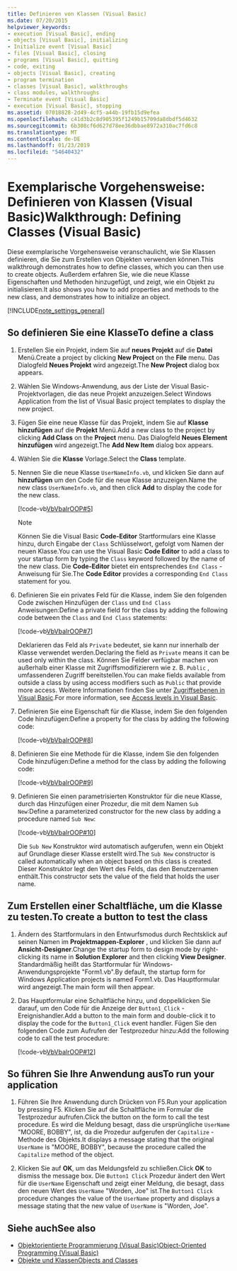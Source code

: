 ```yaml
---
title: Definieren von Klassen (Visual Basic)
ms.date: 07/20/2015
helpviewer_keywords:
- execution [Visual Basic], ending
- objects [Visual Basic], initializing
- Initialize event [Visual Basic]
- files [Visual Basic], closing
- programs [Visual Basic], quitting
- code, exiting
- objects [Visual Basic], creating
- program termination
- classes [Visual Basic], walkthroughs
- class modules, walkthroughs
- Terminate event [Visual Basic]
- execution [Visual Basic], stopping
ms.assetid: 07018828-2d49-4cf5-a44b-19fb15d9efea
ms.openlocfilehash: c41d3b2c8d905395f1249b15709da8dbdf5d4632
ms.sourcegitcommit: 6b308cf6d627d78ee36dbbae8972a310ac7fd6c8
ms.translationtype: MT
ms.contentlocale: de-DE
ms.lasthandoff: 01/23/2019
ms.locfileid: "54640432"
---
```

# <a name="walkthrough-defining-classes-visual-basic"></a><span data-ttu-id="e7b0d-102">Exemplarische Vorgehensweise: Definieren von Klassen (Visual Basic)</span><span class="sxs-lookup"><span data-stu-id="e7b0d-102">Walkthrough: Defining Classes (Visual Basic)</span></span>

<span data-ttu-id="e7b0d-103">Diese exemplarische Vorgehensweise veranschaulicht, wie Sie Klassen definieren, die Sie zum Erstellen von Objekten verwenden können.</span><span class="sxs-lookup"><span data-stu-id="e7b0d-103">This walkthrough demonstrates how to define classes, which you can then use to create objects.</span></span> <span data-ttu-id="e7b0d-104">Außerdem erfahren Sie, wie die neue Klasse Eigenschaften und Methoden hinzugefügt, und zeigt, wie ein Objekt zu initialisieren.</span><span class="sxs-lookup"><span data-stu-id="e7b0d-104">It also shows you how to add properties and methods to the new class, and demonstrates how to initialize an object.</span></span>  
  
[!INCLUDE[note_settings_general](~/includes/note-settings-general-md.md)]  
  
## <a name="to-define-a-class"></a><span data-ttu-id="e7b0d-105">So definieren Sie eine Klasse</span><span class="sxs-lookup"><span data-stu-id="e7b0d-105">To define a class</span></span>
  
1.  <span data-ttu-id="e7b0d-106">Erstellen Sie ein Projekt, indem Sie auf **neues Projekt** auf die **Datei** Menü.</span><span class="sxs-lookup"><span data-stu-id="e7b0d-106">Create a project by clicking **New Project** on the **File** menu.</span></span> <span data-ttu-id="e7b0d-107">Das Dialogfeld **Neues Projekt** wird angezeigt.</span><span class="sxs-lookup"><span data-stu-id="e7b0d-107">The **New Project** dialog box appears.</span></span>  
  
2.  <span data-ttu-id="e7b0d-108">Wählen Sie Windows-Anwendung, aus der Liste der Visual Basic-Projektvorlagen, die das neue Projekt anzuzeigen.</span><span class="sxs-lookup"><span data-stu-id="e7b0d-108">Select Windows Application from the list of Visual Basic project templates to display the new project.</span></span>  
  
3.  <span data-ttu-id="e7b0d-109">Fügen Sie eine neue Klasse für das Projekt, indem Sie auf **Klasse hinzufügen** auf die **Projekt** Menü.</span><span class="sxs-lookup"><span data-stu-id="e7b0d-109">Add a new class to the project by clicking **Add Class** on the **Project** menu.</span></span> <span data-ttu-id="e7b0d-110">Das Dialogfeld **Neues Element hinzufügen** wird angezeigt.</span><span class="sxs-lookup"><span data-stu-id="e7b0d-110">The **Add New Item** dialog box appears.</span></span>  
  
4.  <span data-ttu-id="e7b0d-111">Wählen Sie die **Klasse** Vorlage.</span><span class="sxs-lookup"><span data-stu-id="e7b0d-111">Select the **Class** template.</span></span>  
  
5.  <span data-ttu-id="e7b0d-112">Nennen Sie die neue Klasse `UserNameInfo.vb`, und klicken Sie dann auf **hinzufügen** um den Code für die neue Klasse anzuzeigen.</span><span class="sxs-lookup"><span data-stu-id="e7b0d-112">Name the new class `UserNameInfo.vb`, and then click **Add** to display the code for the new class.</span></span>  
  
     [!code-vb[VbVbalrOOP#5](~/samples/snippets/visualbasic/VS_Snippets_VBCSharp/VbVbalrOOP/VB/OOP.vb#5)]
  
    > [!NOTE]
    >  <span data-ttu-id="e7b0d-113">Können Sie die Visual Basic **Code-Editor** Startformulars eine Klasse hinzu, durch Eingabe der `Class` Schlüsselwort, gefolgt vom Namen der neuen Klasse.</span><span class="sxs-lookup"><span data-stu-id="e7b0d-113">You can use the Visual Basic **Code Editor** to add a class to your startup form by typing the `Class` keyword followed by the name of the new class.</span></span> <span data-ttu-id="e7b0d-114">Die **Code-Editor** bietet ein entsprechendes `End Class` -Anweisung für Sie.</span><span class="sxs-lookup"><span data-stu-id="e7b0d-114">The **Code Editor** provides a corresponding `End Class` statement for you.</span></span>  
  
6.  <span data-ttu-id="e7b0d-115">Definieren Sie ein privates Feld für die Klasse, indem Sie den folgenden Code zwischen Hinzufügen der `Class` und `End Class` Anweisungen:</span><span class="sxs-lookup"><span data-stu-id="e7b0d-115">Define a private field for the class by adding the following code between the `Class` and `End Class` statements:</span></span>  
  
     [!code-vb[VbVbalrOOP#7](~/samples/snippets/visualbasic/VS_Snippets_VBCSharp/VbVbalrOOP/VB/OOP.vb#7)]
  
     <span data-ttu-id="e7b0d-116">Deklarieren das Feld als `Private` bedeutet, sie kann nur innerhalb der Klasse verwendet werden.</span><span class="sxs-lookup"><span data-stu-id="e7b0d-116">Declaring the field as `Private` means it can be used only within the class.</span></span> <span data-ttu-id="e7b0d-117">Können Sie Felder verfügbar machen von außerhalb einer Klasse mit Zugriffsmodifizierern wie z. B. `Public` , umfassenderen Zugriff bereitstellen.</span><span class="sxs-lookup"><span data-stu-id="e7b0d-117">You can make fields available from outside a class by using access modifiers such as `Public` that provide more access.</span></span> <span data-ttu-id="e7b0d-118">Weitere Informationen finden Sie unter [Zugriffsebenen in Visual Basic](../../../../visual-basic/programming-guide/language-features/declared-elements/access-levels.md).</span><span class="sxs-lookup"><span data-stu-id="e7b0d-118">For more information, see [Access levels in Visual Basic](../../../../visual-basic/programming-guide/language-features/declared-elements/access-levels.md).</span></span>  
  
7.  <span data-ttu-id="e7b0d-119">Definieren Sie eine Eigenschaft für die Klasse, indem Sie den folgenden Code hinzufügen:</span><span class="sxs-lookup"><span data-stu-id="e7b0d-119">Define a property for the class by adding the following code:</span></span>  
  
     [!code-vb[VbVbalrOOP#8](~/samples/snippets/visualbasic/VS_Snippets_VBCSharp/VbVbalrOOP/VB/OOP.vb#8)]
  
8.  <span data-ttu-id="e7b0d-120">Definieren Sie eine Methode für die Klasse, indem Sie den folgenden Code hinzufügen:</span><span class="sxs-lookup"><span data-stu-id="e7b0d-120">Define a method for the class by adding the following code:</span></span>  
  
     [!code-vb[VbVbalrOOP#9](~/samples/snippets/visualbasic/VS_Snippets_VBCSharp/VbVbalrOOP/VB/OOP.vb#9)]
  
9. <span data-ttu-id="e7b0d-121">Definieren Sie einen parametrisierten Konstruktor für die neue Klasse, durch das Hinzufügen einer Prozedur, die mit dem Namen `Sub New`:</span><span class="sxs-lookup"><span data-stu-id="e7b0d-121">Define a parameterized constructor for the new class by adding a procedure named `Sub New`:</span></span>  
  
     [!code-vb[VbVbalrOOP#10](~/samples/snippets/visualbasic/VS_Snippets_VBCSharp/VbVbalrOOP/VB/OOP.vb#10)]
  
     <span data-ttu-id="e7b0d-122">Die `Sub New` Konstruktor wird automatisch aufgerufen, wenn ein Objekt auf Grundlage dieser Klasse erstellt wird.</span><span class="sxs-lookup"><span data-stu-id="e7b0d-122">The `Sub New` constructor is called automatically when an object based on this class is created.</span></span> <span data-ttu-id="e7b0d-123">Dieser Konstruktor legt den Wert des Felds, das den Benutzernamen enthält.</span><span class="sxs-lookup"><span data-stu-id="e7b0d-123">This constructor sets the value of the field that holds the user name.</span></span>  
  
## <a name="to-create-a-button-to-test-the-class"></a><span data-ttu-id="e7b0d-124">Zum Erstellen einer Schaltfläche, um die Klasse zu testen.</span><span class="sxs-lookup"><span data-stu-id="e7b0d-124">To create a button to test the class</span></span>
  
1.  <span data-ttu-id="e7b0d-125">Ändern des Startformulars in den Entwurfsmodus durch Rechtsklick auf seinen Namen im **Projektmappen-Explorer** , und klicken Sie dann auf **Ansicht-Designer**.</span><span class="sxs-lookup"><span data-stu-id="e7b0d-125">Change the startup form to design mode by right-clicking its name in **Solution Explorer** and then clicking **View Designer**.</span></span> <span data-ttu-id="e7b0d-126">Standardmäßig heißt das Startformular für Windows-Anwendungsprojekte "Form1.vb".</span><span class="sxs-lookup"><span data-stu-id="e7b0d-126">By default, the startup form for Windows Application projects is named Form1.vb.</span></span> <span data-ttu-id="e7b0d-127">Das Hauptformular wird angezeigt.</span><span class="sxs-lookup"><span data-stu-id="e7b0d-127">The main form will then appear.</span></span>  
  
2.  <span data-ttu-id="e7b0d-128">Das Hauptformular eine Schaltfläche hinzu, und doppelklicken Sie darauf, um den Code für die Anzeige der `Button1_Click` -Ereignishandler.</span><span class="sxs-lookup"><span data-stu-id="e7b0d-128">Add a button to the main form and double-click it to display the code for the `Button1_Click` event handler.</span></span> <span data-ttu-id="e7b0d-129">Fügen Sie den folgenden Code zum Aufrufen der Testprozedur hinzu:</span><span class="sxs-lookup"><span data-stu-id="e7b0d-129">Add the following code to call the test procedure:</span></span>  
  
     [!code-vb[VbVbalrOOP#12](~/samples/snippets/visualbasic/VS_Snippets_VBCSharp/VbVbalrOOP/VB/OOP.vb#12)]
  
## <a name="to-run-your-application"></a><span data-ttu-id="e7b0d-130">So führen Sie Ihre Anwendung aus</span><span class="sxs-lookup"><span data-stu-id="e7b0d-130">To run your application</span></span>
  
1.  <span data-ttu-id="e7b0d-131">Führen Sie Ihre Anwendung durch Drücken von F5.</span><span class="sxs-lookup"><span data-stu-id="e7b0d-131">Run your application by pressing F5.</span></span> <span data-ttu-id="e7b0d-132">Klicken Sie auf die Schaltfläche im Formular die Testprozedur aufrufen.</span><span class="sxs-lookup"><span data-stu-id="e7b0d-132">Click the button on the form to call the test procedure.</span></span> <span data-ttu-id="e7b0d-133">Es wird die Meldung besagt, dass die ursprüngliche `UserName` "MOORE, BOBBY", ist, da die Prozedur aufgerufen der `Capitalize` -Methode des Objekts.</span><span class="sxs-lookup"><span data-stu-id="e7b0d-133">It displays a message stating that the original `UserName` is "MOORE, BOBBY", because the procedure called the `Capitalize` method of the object.</span></span>  
  
2.  <span data-ttu-id="e7b0d-134">Klicken Sie auf **OK**, um das Meldungsfeld zu schließen.</span><span class="sxs-lookup"><span data-stu-id="e7b0d-134">Click **OK** to dismiss the message box.</span></span> <span data-ttu-id="e7b0d-135">Die `Button1 Click` Prozedur ändert den Wert für die `UserName` Eigenschaft und zeigt einer Meldung, die besagt, dass den neuen Wert des `UserName` "Worden, Joe" ist.</span><span class="sxs-lookup"><span data-stu-id="e7b0d-135">The `Button1 Click` procedure changes the value of the `UserName` property and displays a message stating that the new value of `UserName` is "Worden, Joe".</span></span>  
  
## <a name="see-also"></a><span data-ttu-id="e7b0d-136">Siehe auch</span><span class="sxs-lookup"><span data-stu-id="e7b0d-136">See also</span></span>

- [<span data-ttu-id="e7b0d-137">Objektorientierte Programmierung (Visual Basic)</span><span class="sxs-lookup"><span data-stu-id="e7b0d-137">Object-Oriented Programming (Visual Basic)</span></span>](../../concepts/object-oriented-programming.md)
- [<span data-ttu-id="e7b0d-138">Objekte und Klassen</span><span class="sxs-lookup"><span data-stu-id="e7b0d-138">Objects and Classes</span></span>](../../../../visual-basic/programming-guide/language-features/objects-and-classes/index.md)
